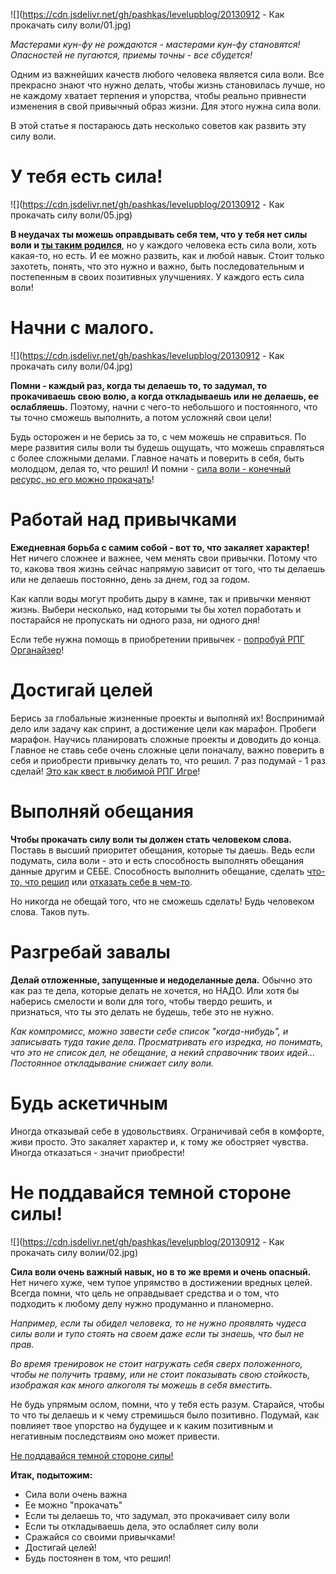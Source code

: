<!--
Title: Как прокачать силу воли
PostId: 5417957065349489792
Published: true
-->

![](https://cdn.jsdelivr.net/gh/pashkas/levelupblog/20130912 - Как прокачать силу воли/01.jpg)

*Мастерами кун-фу не рождаются - мастерами кун-фу становятся! Опасностей не пугаются, приемы точны - все сбудется!*

Одним из важнейших качеств любого человека является сила воли. Все прекрасно знают что нужно делать, чтобы жизнь становилась лучше, но не каждому хватает терпения и упорства, чтобы реально привнести изменения в свой привычный образ жизни. Для этого нужна сила воли. 

В этой статье я постараюсь дать несколько советов как развить эту силу воли.

<!--more-->

# У тебя есть сила!

![](https://cdn.jsdelivr.net/gh/pashkas/levelupblog/20130912 - Как прокачать силу воли/05.jpg)

**В неудачах ты можешь оправдывать себя тем, что у тебя нет силы воли и [ты таким родился](http://nerdistway.blogspot.com/2014/08/blog-post_28.html)**, но у каждого человека есть сила воли, хоть какая-то, но есть. И ее можно развить, как и любой навык. Стоит только захотеть, понять, что это нужно и важно, быть последовательным и постепенным в своих позитивных улучшениях. У каждого есть сила воли!

# Начни с малого.

![](https://cdn.jsdelivr.net/gh/pashkas/levelupblog/20130912 - Как прокачать силу воли/04.jpg)

**Помни - каждый раз, когда ты делаешь то, то задумал, то прокачиваешь свою волю, а когда откладываешь или не делаешь, ее ослабляешь.** Поэтому, начни с чего-то небольшого и постоянного, что ты точно сможешь выполнить, а потом усложняй свои цели!

Будь осторожен и не берись за то, с чем можешь не справиться. По мере развития силы воли ты будешь ощущать, что можешь справляться с более сложными делами. Главное начать и поверить в себя, быть молодцом, делая то, что решил!  И помни - [сила воли - конечный ресурс, но его можно прокачать](https://nerdistway.blogspot.com/2013/12/blog-post_27.html)!

# Работай над привычками

**Ежедневная борьба с самим собой - вот то, что закаляет характер!** Нет ничего сложнее и важнее, чем менять свои привычки. Потому что то, какова твоя жизнь сейчас напрямую зависит от того, что ты делаешь или не делаешь постоянно, день за днем, год за годом.

Как капли воды могут пробить дыру в камне, так и привычки меняют жизнь. Выбери несколько, над которыми ты бы хотел поработать и  постарайся не пропускать ни одного раза, ни одного дня!

Если тебе нужна помощь в приобретении привычек - [попробуй РПГ Органайзер](https://nerdistway.blogspot.com/2013/07/mylife-rpg-organizer.html)!

# Достигай целей

Берись за глобальные жизненные проекты и выполняй их! Воспринимай дело или задачу как спринт, а достижение цели как марафон. Пробеги марафон. Научись планировать сложные проекты и доводить до конца. Главное не ставь себе очень сложные цели поначалу, важно поверить в себя и приобрести привычку делать то, что решил. 7 раз подумай - 1 раз сделай! [Это как квест в любимой РПГ Игре](http://nerdistway.blogspot.com/2013/08/blog-post.html)!

# Выполняй обещания

**Чтобы прокачать силу воли ты должен стать человеком слова.** Поставь в высший приоритет обещания, которые ты даешь. Ведь если подумать, сила воли - это и есть способность выполнять обещания данные другим и СЕБЕ. Способность выполнить обещание, сделать [что-то, что решил](http://nerdistway.blogspot.com/2013/12/blog-post_27.html) или [отказать себе в чем-то](http://nerdistway.blogspot.com/2014/12/blog-post.html).

Но никогда не обещай того, что не сможешь сделать! Будь человеком слова. Таков путь.

# Разгребай завалы

**Делай отложенные, запущенные и недоделанные дела.** Обычно это как раз те дела, которые делать не хочется, но НАДО. Или хотя бы наберись смелости и воли для того, чтобы твердо решить, и признаться, что ты это делать не будешь, тебе это не нужно.

*Как компромисс, можно завести себе список "когда-нибудь", и записывать туда такие дела. Просматривать его изредка, но понимать, что это не список дел, не обещание, а некий справочник твоих идей… Постоянное откладывание снижает силу воли.*

# Будь аскетичным

Иногда отказывай себе в удовольствиях. Ограничивай себя в комфорте, живи просто. Это закаляет характер и, к тому же обостряет чувства. Иногда отказаться - значит приобрести!

# Не поддавайся темной стороне силы!

![](https://cdn.jsdelivr.net/gh/pashkas/levelupblog/20130912 - Как прокачать силу волии/02.jpg)

**Сила воли очень важный навык, но в то же время и очень опасный.** Нет ничего хуже, чем тупое упрямство в достижении вредных целей. Всегда помни, что цель не оправдывает средства и о том, что подходить к любому делу нужно продуманно и планомерно.

*Например, если ты обидел человека, то не нужно проявлять чудеса силы воли и тупо стоять на своем даже если ты знаешь, что был не прав.*

*Во время тренировок не стоит нагружать себя сверх положенного, чтобы не получить травму, или не стоит показывать свою стойкость, изображая как много алкоголя ты можешь в себя вместить.*

Не будь упрямым ослом, помни, что у тебя есть разум. Старайся, чтобы то что ты делаешь и к чему стремишься было позитивно. Подумай, как повлияет твое упорство на будущее и к каким позитивным и негативным последствиям оно может привести.

[Не поддавайся темной стороне силы!](http://nerdistway.blogspot.com/2014/02/blog-post.html)

**Итак, подытожим:**

- Сила воли очень важна
- Ее можно "прокачать"
- Если ты делаешь то, что задумал, это прокачивает силу воли
- Если ты откладываешь дела, это ослабляет силу воли
- Сражайся со своими привычками!
- Достигай целей!
- Будь постоянен в том, что решил!
